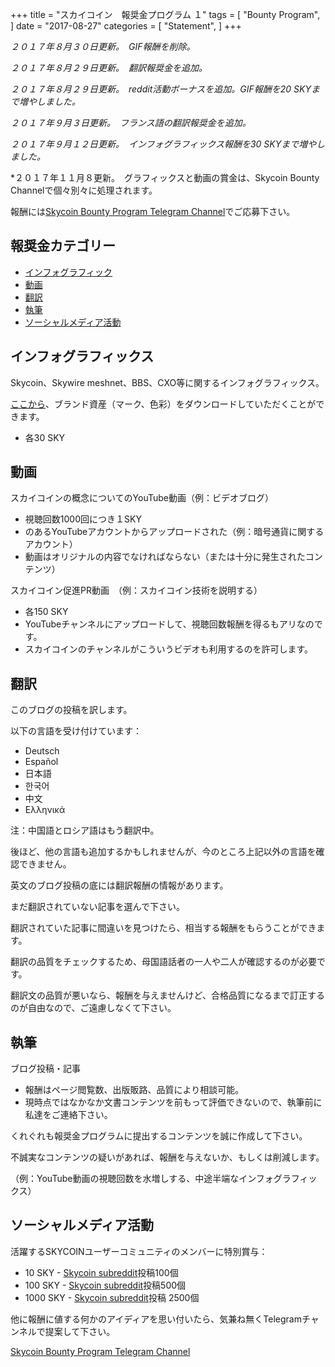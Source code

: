 +++
title = "スカイコイン　報奨金プログラム １"
tags = [
    "Bounty Program",
]
date = "2017-08-27"
categories = [
    "Statement",
]
+++

*２０１７年８月３０日更新。　GIF報酬を削除。*

*２０１７年８月２９日更新。　翻訳報奨金を追加。*

*２０１７年８月２９日更新。　reddit活動ボーナスを追加。GIF報酬を20 SKYまで増やしました。*

*２０１７年９月３日更新。　フランス語の翻訳報奨金を追加。*

*２０１７年９月１２日更新。　インフォグラフィックス報酬を30 SKYまで増やしました。*

*２０１７年１１月８更新。　グラフィックスと動画の賞金は、Skycoin Bounty Channelで個々別々に処理されます。


報酬には[Skycoin Bounty Program Telegram Channel](https://t.me/skycoinbounty)でご応募下さい。


## 報奨金カテゴリー
<!-- MarkdownTOC autolink="true" bracket="round" -->

- [インフォグラフィック](#インフォグラフィック)
- [動画](#動画)
- [翻訳](#翻訳)
- [執筆](#執筆)
- [ソーシャルメディア活動](#ソーシャルメディア活動)

<!-- /MarkdownTOC -->

## インフォグラフィックス

Skycoin、Skywire meshnet、BBS、CXO等に関するインフォグラフィックス。

[ここから](https://www.skycoin.net/downloads)、ブランド資産（マーク、色彩）をダウンロードしていただくことができます。
* 各30 SKY


## 動画

スカイコインの概念についてのYouTube動画（例：ビデオブログ）

* 視聴回数1000回につき１SKY
* のあるYouTubeアカウントからアップロードされた（例：暗号通貨に関するアカウント）
* 動画はオリジナルの内容でなければならない（または十分に発生されたコンテンツ） 

スカイコイン促進PR動画　（例：スカイコイン技術を説明する）

* 各150 SKY
* YouTubeチャンネルにアップロードして、視聴回数報酬を得るもアリなのです。
* スカイコインのチャンネルがこういうビデオも利用するのを許可します。

## 翻訳

このブログの投稿を訳します。

以下の言語を受け付けています：

* Deutsch
* Español
* 日本語
* 한국어
* 中文
* Ελληνικά

注：中国語とロシア語はもう翻訳中。

後ほど、他の言語も追加するかもしれませんが、今のところ上記以外の言語を確認できません。

英文のブログ投稿の底には翻訳報酬の情報があります。

まだ翻訳されていない記事を選んで下さい。

翻訳されていた記事に間違いを見つけたら、相当する報酬をもらうことができます。


翻訳の品質をチェックするため、母国語話者の一人や二人が確認するのが必要です。

翻訳文の品質が悪いなら、報酬を与えませんけど、合格品質になるまで訂正するのが自由なので、ご遠慮しなくて下さい。

## 執筆

ブログ投稿・記事

* 報酬はページ閲覧数、出版販路、品質により相談可能。
* 現時点ではなかなか文書コンテンツを前もって評価できないので、執筆前に私達をご連絡下さい。

くれぐれも報奨金プログラムに提出するコンテンツを誠に作成して下さい。

不誠実なコンテンツの疑いがあれば、報酬を与えないか、もしくは削減します。

（例：YouTube動画の視聴回数を水増しする、中途半端なインフォグラフィックス）

## ソーシャルメディア活動

活躍するSKYCOINユーザーコミュニティのメンバーに特別賞与：

* 10 SKY - [Skycoin subreddit](https://reddit.com/r/skycoinproject)投稿100個
* 100 SKY - [Skycoin subreddit](https://reddit.com/r/skycoinproject)投稿500個
* 1000 SKY - [Skycoin subreddit](https://reddit.com/r/skycoinproject)投稿 2500個

他に報酬に値する何かのアイディアを思い付いたら、気兼ね無くTelegramチャンネルで提案して下さい。

[Skycoin Bounty Program Telegram Channel](https://t.me/skycoinbounty)

